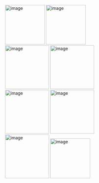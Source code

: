 <img width="130" alt="image" src="https://github.com/kalai-89/hire-my-driver/assets/169015624/c231cda0-1864-486c-825c-d1a496f9b00d">
<img width="130" alt="image" src="https://github.com/kalai-89/hire-my-driver/assets/169015624/8311f54a-518e-4af8-9a6a-519a07850315">
<br>
<img width="144" alt="image" src="https://github.com/kalai-89/hire-my-driver/assets/169015624/a57d478f-bf89-4826-86de-dd4dffddcde3">
<img width="144" alt="image" src="https://github.com/kalai-89/hire-my-driver/assets/169015624/8a96d357-3e6c-4e0a-a4eb-8670e6e20dfd">
<br>

<img width="144" alt="image" src="https://github.com/kalai-89/hire-my-driver/assets/169015624/c7dd9d5a-a2d3-46e0-aef6-ede51d03bc34">
<img width="144" alt="image" src="https://github.com/kalai-89/hire-my-driver/assets/169015624/05c540c1-9227-4903-9539-effb2361b1b6">
<br>
<img width="144" alt="image" src="https://github.com/kalai-89/hire-my-driver/assets/169015624/b2de8c16-8a4c-414b-983e-ebfe3305fbac">
<img width="131" alt="image" src="https://github.com/kalai-89/hire-my-driver/assets/169015624/7d851161-8e61-4e89-af7c-a3836bca7c6b">
<br>
